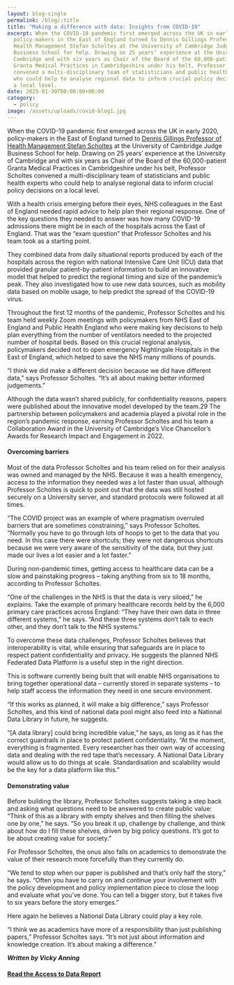 ```yaml
---
layout: blog-single
permalink: /blog/:title
title: "Making a difference with data: Insights from COVID-19"
excerpt: When the COVID-19 pandemic first emerged across the UK in early 2020,
  policy-makers in the East of England turned to Dennis Gillings Professor of
  Health Management Stefan Scholtes at the University of Cambridge Judge
  Business School for help. Drawing on 25 years’ experience at the University of
  Cambridge and with six years as Chair of the Board of the 60,000-patient
  Granta Medical Practices in Cambridgeshire under his belt, Professor Scholtes
  convened a multi-disciplinary team of statisticians and public health experts
  who could help to analyse regional data to inform crucial policy decisions on
  a local level.
date: 2025-01-30T00:00:00+00:00
category:
  - policy
image: /assets/uploads/covid-blog1.jpg
---
```

When the COVID-19 pandemic first emerged across the UK in early 2020, policy-makers in the East of England turned to [Dennis Gillings Professor of Health Management Stefan Scholtes](https://www.jbs.cam.ac.uk/people/stefan-scholtes/) at the University of Cambridge Judge Business School for help. Drawing on 25 years’ experience at the University of Cambridge and with six years as Chair of the Board of the 60,000-patient Granta Medical Practices in Cambridgeshire under his belt, Professor Scholtes convened a multi-disciplinary team of statisticians and public health experts who could help to analyse regional data to inform crucial policy decisions on a local level.

With a health crisis emerging before their eyes, NHS colleagues in the East of England needed rapid advice to help plan their regional response. One of the key questions they needed to answer was how many COVID-19 admissions there might be in each of the hospitals across the East of England. That was the “exam question” that Professor Scholtes and his team took as a starting point.

They combined data from daily situational reports produced by each of the hospitals across the region with national Intensive Care Unit (ICU) data that provided granular patient-by-patient information to build an innovative model that helped to predict the regional timing and size of the pandemic’s peak. They also investigated how to use new data sources, such as mobility data based on mobile usage, to help predict the spread of the COVID-19 virus.

Throughout the first 12 months of the pandemic, Professor Scholtes and his team held weekly Zoom meetings with policymakers from NHS East of England and Public Health England who were making key decisions to help plan everything from the number of ventilators needed to the projected number of hospital beds. Based on this crucial regional analysis, policymakers decided not to open emergency Nightingale Hospitals in the East of England, which helped to save the NHS many millions of pounds.

“I think we did make a different decision because we did have different data,” says Professor Scholtes. “It’s all about making better informed judgements.”

Although the data wasn’t shared publicly, for confidentiality reasons, papers were published about the innovative model developed by the team.29 The partnership between policymakers and academia played a pivotal role in the region’s pandemic response, earning Professor Scholtes and his team a Collaboration Award in the University of Cambridge’s Vice Chancellor’s Awards for Research Impact and Engagement in 2022.

#### Overcoming barriers

Most of the data Professor Scholtes and his team relied on for their analysis was owned and managed by the NHS. Because it was a health emergency, access to the information they needed was a lot faster than usual, although Professor Scholtes is quick to point out that the data was still hosted securely on a University server, and standard protocols were followed at all times.

“The COVID project was an example of where pragmatism overruled barriers that are sometimes constraining,” says Professor Scholtes. “Normally you have to go through lots of hoops to get to the data that you need. In this case there were shortcuts; they were not dangerous shortcuts because we were very aware of the sensitivity of the data, but they just made our lives a lot easier and a lot faster.”

During non-pandemic times, getting access to healthcare data can be a slow and painstaking progress – taking anything from six to 18 months, according to Professor Scholtes.

“One of the challenges in the NHS is that the data is very siloed,” he explains. Take the example of primary healthcare records held by the 6,000 primary care practices across England: “They have their own data in three different systems,” he says. “And these three systems don’t talk to each other, and they don’t talk to the NHS systems.” 

To overcome these data challenges, Professor Scholtes believes that interoperability is vital, while ensuring that safeguards are in place to respect patient confidentiality and privacy. He suggests the planned NHS Federated Data Platform is a useful step in the right direction.

This is software currently being built that will enable NHS organisations to bring together operational data – currently stored in separate systems – to help staff access the information they need in one secure environment.

“If this works as planned, it will make a big difference,” says Professor Scholtes, and this kind of national data pool might also feed into a National Data Library in future, he suggests.

“\[A data library] could bring incredible value,” he says, as long as it has the correct guardrails in place to protect patient confidentiality. “At the moment, everything is fragmented. Every researcher has their own way of accessing data and dealing with the red tape that’s necessary. A National Data Library would allow us to do things at scale. Standardisation and scalability would be the key for a data platform like this.”

#### Demonstrating value

Before building the library, Professor Scholtes suggests taking a step back and asking what questions need to be answered to create public value: “Think of this as a library with empty shelves and then filling the shelves one by one,” he says. “So you break it up, challenge by challenge, and think about how do I fill these shelves, driven by big policy questions. It’s got to be about creating value for society.”

For Professor Scholtes, the onus also falls on academics to demonstrate the value of their research more forcefully than they currently do.

“We tend to stop when our paper is published and that’s only half the story,” he says. “Often you have to carry on and continue your involvement with the policy development and policy implementation piece to close the loop and evaluate what you’ve done. You can tell a bigger story, but it takes five to six years before the story emerges.”

Here again he believes a National Data Library could play a key role.

“I think we as academics have more of a responsibility than just publishing papers,” Professor Scholtes says. “It’s not just about information and knowledge creation. It’s about making a difference.”

***W﻿ritten by Vicky Anning***

#### **[R﻿ead the Access to Data Report](https://ai.cam.ac.uk/assets/uploads/ai-cam-access-to-data-case-studies.pdf)**